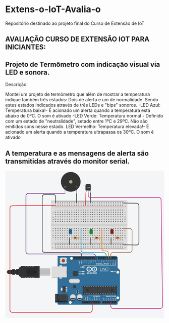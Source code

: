 # Extens-o-IoT-Avalia-o
Repositório destinado ao projeto final do Curso de Extensão de IoT

AVALIAÇÃO CURSO DE EXTENSÃO IOT PARA INICIANTES:
-------------------------------------------------------------------------------------------------------------------------------------------------------------------------
Projeto de Termômetro com indicação visual via LED e sonora.
-------------------------------------------------------------------------------------------------------------------------------------------------------------------------
Descrição:

Montei um projeto de termômetro que além de mostrar a temperatura indique também três estados: Dois de alerta e um de normalidade. Sendo estes estados indicados através de três LEDs e "bips" sonoros.
-LED Azul: Temperatura baixa!- É acionado um alerta quando a temperatura está abaixo de 0ºC. O som é ativado
-LED Verde: Temperatura normal - Definido com um estado de "neutralidade", setado entre 1ºC e 29ºC. Não são emitidos sons nesse estado. 
LED Vermelho: Temperatura elevada!- É acionado um alerta quando a temperatura ultrapassa os 30ºC. O som é ativado

A temperatura e as mensagens de alerta são transmitidas através do monitor serial.
-------------------------------------------------------------------------------------------------------------------------------------------------------------------------
<img src="esqueminha.png">
